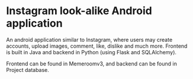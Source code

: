 # Instagram look-alike Android application
An android application similar to Instagram, where users may create accounts, upload images, comment, like, dislike and much more. Frontend is built in Java and backend in Python (using Flask and SQLAlchemy).

Frontend can be found in Memeroomv3, and backend can be found in Project database.

